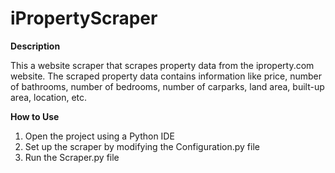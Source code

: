 # iPropertyScraper

**Description**

This a website scraper that scrapes property data from the iproperty.com website.
The scraped property data contains information like price, number of bathrooms, number of bedrooms, number of carparks, land area, built-up area, location, etc.

**How to Use**
1) Open the project using a Python IDE
2) Set up the scraper by modifying the Configuration.py file
3) Run the Scraper.py file
